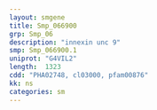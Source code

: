 ```yaml
---
layout: smgene
title: Smp_066900
grp: Smp_06
description: "innexin unc 9"
smp: Smp_066900.1
uniprot: "G4VIL2"
length:  1323
cdd: "PHA02748, cl03000, pfam00876"
kk: ns
categories: sm
---
```

